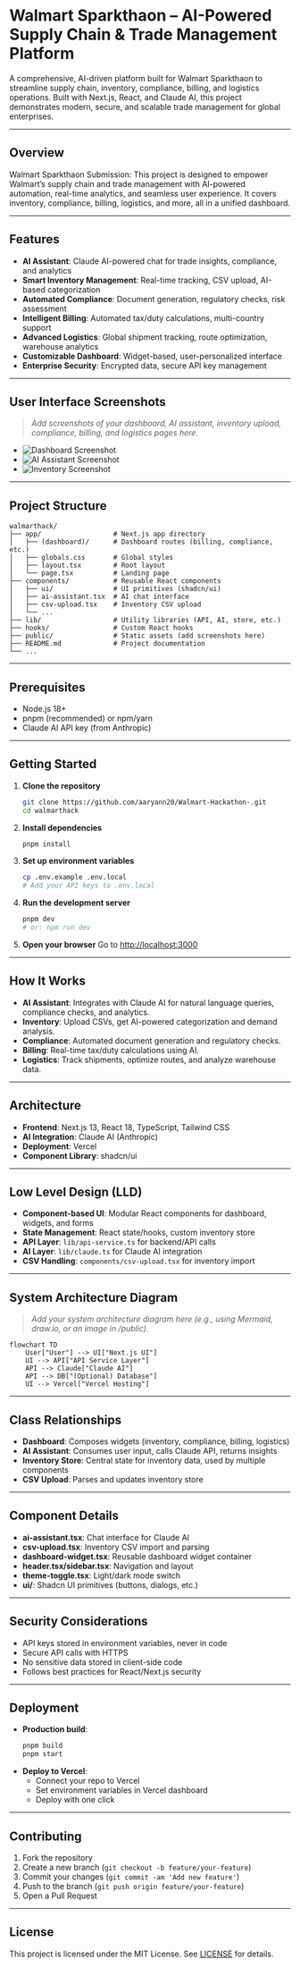# Walmart Sparkthaon – AI-Powered Supply Chain & Trade Management Platform

A comprehensive, AI-driven platform built for Walmart Sparkthaon to streamline supply chain, inventory, compliance, billing, and logistics operations. Built with Next.js, React, and Claude AI, this project demonstrates modern, secure, and scalable trade management for global enterprises.

---

## Overview

Walmart Sparkthaon Submission: This project is designed to empower Walmart’s supply chain and trade management with AI-powered automation, real-time analytics, and seamless user experience. It covers inventory, compliance, billing, logistics, and more, all in a unified dashboard.

---

## Features

- **AI Assistant**: Claude AI-powered chat for trade insights, compliance, and analytics
- **Smart Inventory Management**: Real-time tracking, CSV upload, AI-based categorization
- **Automated Compliance**: Document generation, regulatory checks, risk assessment
- **Intelligent Billing**: Automated tax/duty calculations, multi-country support
- **Advanced Logistics**: Global shipment tracking, route optimization, warehouse analytics
- **Customizable Dashboard**: Widget-based, user-personalized interface
- **Enterprise Security**: Encrypted data, secure API key management

---

## User Interface Screenshots

> _Add screenshots of your dashboard, AI assistant, inventory upload, compliance, billing, and logistics pages here._

- ![Dashboard Screenshot](./screenshots/dashboard.png)
- ![AI Assistant Screenshot](./screenshots/ai-assistant.png)
- ![Inventory Screenshot](./screenshots/inventory.png)

---

## Project Structure

```
walmarthack/
├── app/                  # Next.js app directory
│   ├── (dashboard)/      # Dashboard routes (billing, compliance, etc.)
│   ├── globals.css       # Global styles
│   ├── layout.tsx        # Root layout
│   └── page.tsx          # Landing page
├── components/           # Reusable React components
│   ├── ui/               # UI primitives (shadcn/ui)
│   ├── ai-assistant.tsx  # AI chat interface
│   ├── csv-upload.tsx    # Inventory CSV upload
│   └── ...
├── lib/                  # Utility libraries (API, AI, store, etc.)
├── hooks/                # Custom React hooks
├── public/               # Static assets (add screenshots here)
├── README.md             # Project documentation
└── ...
```

---

## Prerequisites

- Node.js 18+
- pnpm (recommended) or npm/yarn
- Claude AI API key (from Anthropic)

---

## Getting Started

1. **Clone the repository**
   ```bash
   git clone https://github.com/aaryann20/Walmart-Hackathon-.git
   cd walmarthack
   ```
2. **Install dependencies**
   ```bash
   pnpm install
   ```
3. **Set up environment variables**
   ```bash
   cp .env.example .env.local
   # Add your API keys to .env.local
   ```
4. **Run the development server**
   ```bash
   pnpm dev
   # or: npm run dev
   ```
5. **Open your browser**
   Go to [http://localhost:3000](http://localhost:3000)

---

## How It Works

- **AI Assistant**: Integrates with Claude AI for natural language queries, compliance checks, and analytics.
- **Inventory**: Upload CSVs, get AI-powered categorization and demand analysis.
- **Compliance**: Automated document generation and regulatory checks.
- **Billing**: Real-time tax/duty calculations using AI.
- **Logistics**: Track shipments, optimize routes, and analyze warehouse data.

---

## Architecture

- **Frontend**: Next.js 13, React 18, TypeScript, Tailwind CSS
- **AI Integration**: Claude AI (Anthropic)
- **Deployment**: Vercel
- **Component Library**: shadcn/ui

---

## Low Level Design (LLD)

- **Component-based UI**: Modular React components for dashboard, widgets, and forms
- **State Management**: React state/hooks, custom inventory store
- **API Layer**: `lib/api-service.ts` for backend/API calls
- **AI Layer**: `lib/claude.ts` for Claude AI integration
- **CSV Handling**: `components/csv-upload.tsx` for inventory import

---

## System Architecture Diagram

> _Add your system architecture diagram here (e.g., using Mermaid, draw.io, or an image in /public)._ 

```
flowchart TD
    User["User"] --> UI["Next.js UI"]
    UI --> API["API Service Layer"]
    API --> Claude["Claude AI"]
    API --> DB["(Optional) Database"]
    UI --> Vercel["Vercel Hosting"]
```

---

## Class Relationships

- **Dashboard**: Composes widgets (inventory, compliance, billing, logistics)
- **AI Assistant**: Consumes user input, calls Claude API, returns insights
- **Inventory Store**: Central state for inventory data, used by multiple components
- **CSV Upload**: Parses and updates inventory store

---

## Component Details

- **ai-assistant.tsx**: Chat interface for Claude AI
- **csv-upload.tsx**: Inventory CSV import and parsing
- **dashboard-widget.tsx**: Reusable dashboard widget container
- **header.tsx/sidebar.tsx**: Navigation and layout
- **theme-toggle.tsx**: Light/dark mode switch
- **ui/**: Shadcn UI primitives (buttons, dialogs, etc.)

---

## Security Considerations

- API keys stored in environment variables, never in code
- Secure API calls with HTTPS
- No sensitive data stored in client-side code
- Follows best practices for React/Next.js security

---

## Deployment

- **Production build**:
  ```bash
  pnpm build
  pnpm start
  ```
- **Deploy to Vercel**:
  - Connect your repo to Vercel
  - Set environment variables in Vercel dashboard
  - Deploy with one click

---

## Contributing

1. Fork the repository
2. Create a new branch (`git checkout -b feature/your-feature`)
3. Commit your changes (`git commit -am 'Add new feature'`)
4. Push to the branch (`git push origin feature/your-feature`)
5. Open a Pull Request

---

## License

This project is licensed under the MIT License. See [LICENSE](LICENSE) for details.
